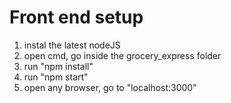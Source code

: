 # Front end setup
1. instal the latest nodeJS
2. open cmd, go inside the grocery_express folder
3. run "npm install"
4. run "npm start"
5. open any browser, go to "localhost:3000"

